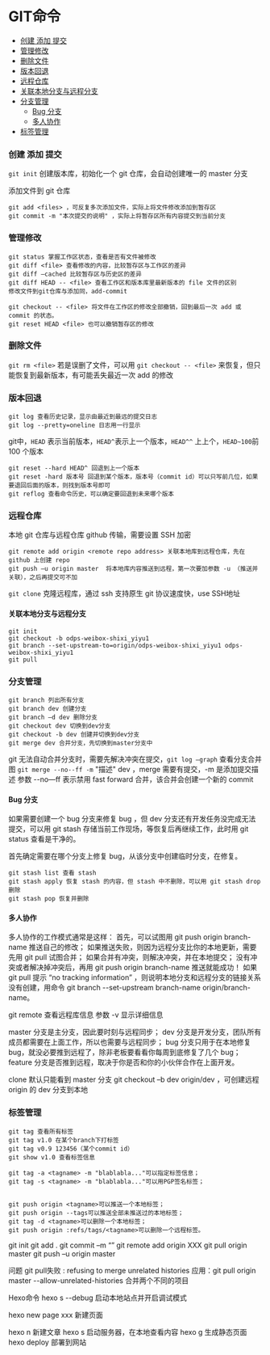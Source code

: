 # GIT命令
<!-- GFM-TOC -->
* [创建 添加 提交](#创建-添加-提交)
* [管理修改](#管理修改)
* [删除文件](#删除文件)
* [版本回退](#版本回退)
* [远程仓库](#远程仓库)
* [关联本地分支与远程分支](#关联本地分支与远程分支)
* [分支管理](#分支管理)
	* [Bug 分支](#bug-分支)
	* [多人协作](#多人协作)
* [标签管理](#标签管理)
<!-- GFM-TOC -->

### 创建 添加 提交
`git init` 创建版本库，初始化一个 git 仓库，会自动创建唯一的 master 分支

添加文件到 git 仓库
```
git add <files> ，可反复多次添加文件，实际上将文件修改添加到暂存区
git commit -m "本次提交的说明" ，实际上将暂存区所有内容提交到当前分支
```

### 管理修改
```
git status 掌握工作区状态，查看是否有文件被修改
git diff <file> 查看修改的内容，比较暂存区与工作区的差异
git diff –cached 比较暂存区与历史区的差异
git diff HEAD -- <file> 查看工作区和版本库里最新版本的 file 文件的区别
修改文件到git仓库与添加同，add-commit

git checkout -- <file> 将文件在工作区的修改全部撤销，回到最后一次 add 或 commit 的状态。
git reset HEAD <file> 也可以撤销暂存区的修改
```

### 删除文件
`git rm <file>` 
若是误删了文件，可以用 `git checkout -- <file>` 来恢复，但只能恢复到最新版本，有可能丢失最近一次 add 的修改

### 版本回退
```
git log 查看历史记录，显示由最近到最远的提交日志
git log --pretty=oneline 日志用一行显示
```

git中，`HEAD` 表示当前版本，`HEAD^`表示上一个版本，`HEAD^^` 上上个，`HEAD~100`前 100 个版本
```
git reset --hard HEAD^ 回退到上一个版本
git reset -hard 版本号 回退到某个版本，版本号（commit id）可以只写前几位，如果要退回后面的版本，则找到版本号即可
git reflog 查看命令历史，可以确定要回退到未来哪个版本
```

### 远程仓库
本地 git 仓库与远程仓库 github 传输，需要设置 SSH 加密

```
git remote add origin <remote repo address> 关联本地库到远程仓库，先在 github 上创建 repo
git push –u origin master  将本地库内容推送到远程，第一次要加参数 -u （推送并关联），之后再提交可不加
```

`git clone` 克隆远程库，通过 ssh 支持原生 git 协议速度快，use SSH地址

#### 关联本地分支与远程分支
```
git init
git checkout -b odps-weibox-shixi_yiyu1
git branch --set-upstream-to=origin/odps-weibox-shixi_yiyu1 odps-weibox-shixi_yiyu1
git pull
```

### 分支管理
```
git branch 列出所有分支
git branch dev 创建分支
git branch –d dev 删除分支
git checkout dev 切换到dev分支
git checkout -b dev 创建并切换到dev分支
git merge dev 合并分支，先切换到master分支中
```

git 无法自动合并分支时，需要先解决冲突在提交，`git log –graph` 查看分支合并图
`git merge --no--ff -m` "描述" dev ，merge 需要有提交，-m 是添加提交描述 
参数 --no—ff 表示禁用 fast forward 合并，该合并会创建一个新的 commit

#### Bug 分支
如果需要创建一个 bug 分支来修复 bug ，但 dev 分支还有开发任务没完成无法提交，可以用 git stash 存储当前工作现场，等恢复后再继续工作，此时用 git status 查看是干净的。

首先确定需要在哪个分支上修复 bug，从该分支中创建临时分支，在修复。
```
git stash list 查看 stash
git stash apply 恢复 stash 的内容，但 stash 中不删除，可以用 git stash drop 删除
git stash pop 恢复并删除
```

#### 多人协作
多人协作的工作模式通常是这样：
首先，可以试图用 git push origin branch-name 推送自己的修改；
如果推送失败，则因为远程分支比你的本地更新，需要先用 git pull 试图合并；
如果合并有冲突，则解决冲突，并在本地提交；
没有冲突或者解决掉冲突后，再用 git push origin branch-name 推送就能成功！
如果 git pull 提示 “no tracking information” ，则说明本地分支和远程分支的链接关系没有创建，用命令 git branch --set-upstream branch-name origin/branch-name。

git remote 查看远程库信息 参数 -v 显示详细信息

master 分支是主分支，因此要时刻与远程同步；
dev 分支是开发分支，团队所有成员都需要在上面工作，所以也需要与远程同步；
bug 分支只用于在本地修复 bug，就没必要推到远程了，除非老板要看看你每周到底修复了几个 bug；
feature 分支是否推到远程，取决于你是否和你的小伙伴合作在上面开发。

clone 默认只能看到 master 分支
git checkout –b dev origin/dev ，可创建远程 origin 的 dev 分支到本地

### 标签管理
```
git tag 查看所有标签
git tag v1.0 在某个branch下打标签
git tag v0.9 123456（某个commit id）
git show v1.0 查看标签信息

git tag -a <tagname> -m "blablabla..."可以指定标签信息；
git tag -s <tagname> -m "blablabla..."可以用PGP签名标签；


git push origin <tagname>可以推送一个本地标签；
git push origin --tags可以推送全部未推送过的本地标签；
git tag -d <tagname>可以删除一个本地标签；
git push origin :refs/tags/<tagname>可以删除一个远程标签。
```


git init
git add .
git commit –m  “”
git remote add origin XXX
git pull origin master
git push –u origin master

问题
git pull失败 : refusing to merge unrelated histories
应用：git pull origin master --allow-unrelated-histories 合并两个不同的项目

Hexo命令
hexo s --debug 启动本地站点并开启调试模式

hexo new page xxx 新建页面

hexo n <filename> 新建文章
hexo s 启动服务器，在本地查看内容
hexo g 生成静态页面
hexo deploy 部署到网站